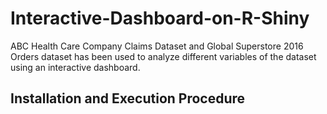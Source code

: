 # Interactive-Dashboard-on-R-Shiny
ABC Health Care Company Claims Dataset and Global Superstore 2016 Orders dataset has been used to analyze different variables of the dataset using an interactive dashboard. <br/>

## Installation and Execution Procedure

